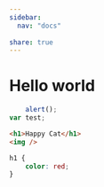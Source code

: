 ```yaml
---
sidebar:
  nav: "docs"
  
share: true
---
```


# Hello world

```javascript
	alert();
var test;
```

```html	
<h1>Happy Cat</h1>
<img />
```

```css
h1 {
	color: red;
}
```

